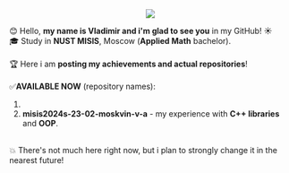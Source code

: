 <div align="center">
  <img src="https://media.giphy.com/media/v1.Y2lkPTc5MGI3NjExdmp5a2RoYzV3eHhkZXhjc2F2eWRrOTNhNjJqMnIwZnRtbXN2MW15dyZlcD12MV9pbnRlcm5hbF9naWZfYnlfaWQmY3Q9Zw/4OV1bLOIWwIXRxpXlN/giphy.gif" style="max-width: 200%; height: auto;"/>
  <p></p>
</div>

😊 Hello, **my name is Vladimir and i'm glad to see you** in my GitHub! ☀️ <br/>
🎓 Study in **NUST MISIS**, Moscow (**Applied Math** bachelor). <br/>
<br/>
🏆 Here i am **posting my achievements and actual repositories**! <br/>
<br/>
✅**AVAILABLE NOW** (repository names): <br/>
1) <br/>
2) **misis2024s-23-02-moskvin-v-a** - my experience with **C++ libraries** and **OOP**.<br/>
<br/>
💥 There's not much here right now, but i plan to strongly change it in the nearest future!
<!---
virMavr/virMavr is a ✨ special ✨ repository because its `README.md` (this file) appears on your GitHub profile.
You can click the Preview link to take a look at your changes.
--->
